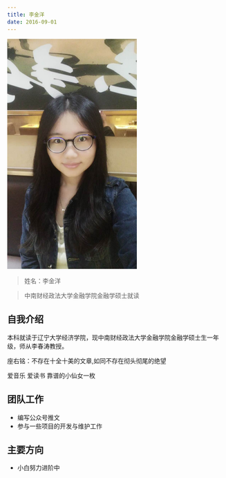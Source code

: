 ```yaml
---
title: 李金洋
date: 2016-09-01
---
```


<img width="300px" style="text-align:center;" src="index/lita.jpg" alt="" />

>姓名：李金洋	

>中南财经政法大学金融学院金融学硕士就读

## 自我介绍

本科就读于辽宁大学经济学院，现中南财经政法大学金融学院金融学硕士生一年级，师从李春涛教授。

座右铭：不存在十全十美的文章,如同不存在彻头彻尾的绝望

爱音乐 爱读书 靠谱的小仙女一枚

## 团队工作

- 编写公众号推文
- 参与一些项目的开发与维护工作


## 主要方向

- 小白努力进阶中





